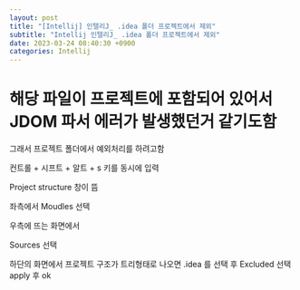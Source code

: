 ```yaml
---
layout: post
title: "[Intellij] 인텔리J_ .idea 폴더 프로젝트에서 제외"
subtitle: "Intellij 인텔리J_ .idea 폴더 프로젝트에서 제외"
date: 2023-03-24 08:40:30 +0900
categories: Intellij
---
```

# 해당 파일이 프로젝트에 포함되어 있어서 JDOM 파서 에러가 발생했던거 같기도함
   그래서 프로젝트 폴더에서 예외처리를 하려고함


컨트롤 + 시프트 + 알트  + s 키를 동시에 입력

Project structure 창이 뜸

좌측에서 Moudles 선택

우측에 뜨는 화면에서

Sources 선택

하단의 화면에서 프로젝트 구조가 트리형태로 나오면 .idea 를 선택 후 Excluded 선택
apply 후 ok                                                                         
